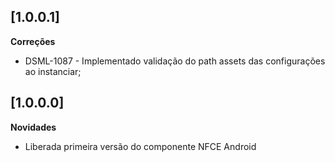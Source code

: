 ## [1.0.0.1]

**Correções**

* DSML-1087 - Implementado validação do path assets das configurações ao instanciar;

## [1.0.0.0]

**Novidades**

* Liberada primeira versão do componente NFCE Android
